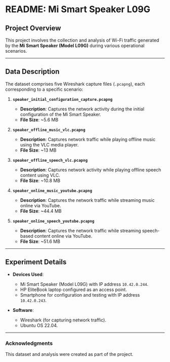 # README: Mi Smart Speaker L09G  

## Project Overview  
This project involves the collection and analysis of Wi-Fi traffic generated by the **Mi Smart Speaker (Model L09G)** during various operational scenarios.  

---  

## Data Description  

The dataset comprises five Wireshark capture files (`.pcapng`), each corresponding to a specific scenario:  

1. **`speaker_initial_configuration_capture.pcapng`**  
   - **Description**: Captures the network activity during the initial configuration of the Mi Smart Speaker.  
   - **File Size**: ~5.6 MB  

2. **`speaker_offline_music_vlc.pcapng`**  
   - **Description**: Captures network traffic while playing offline music using the VLC media player.  
   - **File Size**: ~13 MB  

3. **`speaker_offline_speech_vlc.pcapng`**  
   - **Description**: Captures network activity while playing offline speech content using VLC.  
   - **File Size**: ~10.8 MB  

4. **`speaker_online_music_youtube.pcapng`**  
   - **Description**: Captures the network traffic while streaming music online via YouTube.  
   - **File Size**: ~44.4 MB  

5. **`speaker_online_speech_youtube.pcapng`**  
   - **Description**: Captures the network traffic while streaming speech-based content online via YouTube.  
   - **File Size**: ~51.6 MB  

---  

## Experiment Details  

- **Devices Used**:  
  - Mi Smart Speaker (Model L09G) with IP address `10.42.0.244`.  
  - HP EliteBook laptop configured as an access point.  
  - Smartphone for configuration and testing with IP address `10.42.0.243`.  

- **Software**:  
  - Wireshark (for capturing network traffic).  
  - Ubuntu OS 22.04.  

---  

### Acknowledgments  

This dataset and analysis were created as part of the project.  
